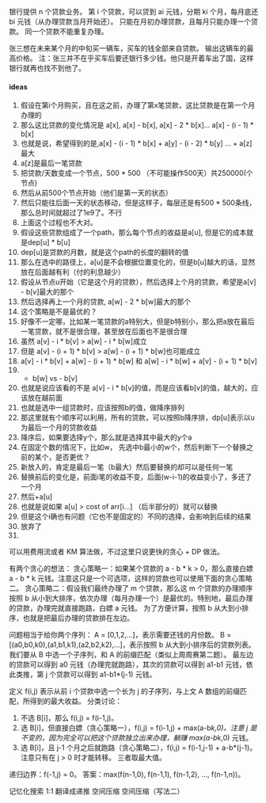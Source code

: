 银行提供 n 个贷款业务。
第 i 个贷款，可以贷到 ai 元钱，分期 ki 个月，每月底还 bi 元钱（从办理贷款当月开始还）。
只能在月初办理贷款，且每月只能办理一个贷款。
同一个贷款不能重复办理。

张三想在未来某个月的中旬买一辆车，买车的钱全部来自贷款。
输出这辆车的最高价格。
注：张三并不在乎买车后要还银行多少钱。他只是开着车出了国，这样银行就再也找不到他了。

#### ideas
1. 假设在第i个月购买，且在这之前，办理了第x笔贷款，这比贷款是在第一个月办理的
2. 那么这比贷款的变化情况是 a[x], a[x] - b[x], a[x] - 2 * b[x]... a[x] - (i - 1) * b[x]
3. 也就是说，希望得到的是,a[x] - (i - 1) * b[x] + a[y] - (i - 2) * b[y] ... + a[z] 最大
4. a[z]是最后一笔贷款
5. 把贷款/天数变成一个节点，500 * 500 （不可能操作500天）共250000(个节点)
6. 然后从前500个节点开始（他们是第一天的状态）
7. 然后只能往后面一天的状态移动，但是这样子，每层还是有500 * 500条线，那么总时间就超过了1e9了。不行
8. 上面这个过程也不大对。
9. 假设这些贷款组成了一个path，那么每个节点的收益是a[u], 但是它的成本就是dep[u] * b[u] 
10. dep[u]是贷款的月数，就是这个path的长度的翻转的值
11. 那么在选中的路径上，a[u]是不会根据位置变化的，但是b[u]越大的话，显然放在后面越有利（付的利息越少）
12. 假设从节点u开始（它是这个月的贷款），然后选择上个月的贷款，希望是a[v] - b[v]最大的那个
13. 然后选择再上一个月的贷款, a[w] - 2 * b[w]最大的那个
14. 这个策略是不是最优的？
15. 好像不一定哪，比如某一笔贷款的a特别大，但是b特别小，那么把a放在最后一笔贷款，就不是很合理，甚至放在后面也不是很合理
16. 虽然 a[v] - i * b[v] > a[w] - i * b[w]成立
17. 但是 a[v] - (i + 1) * b[v] > a[w] - (i + 1) * b[w]也可能成立
18. a[v] - i * b[v] + a[w] - (i + 1) * b[w] 和 a[w] - i * b[w] + a[v] - (i + 1) * b[v]
19.  - b[w] vs  - b[v] 
20.  也就是说应该看的不是 a[v] - i * b[v]的值，而是应该看b[v]的值，越大的，应该放在越前面
21.  也就是选中一组贷款时，应该按照b的值，做降序排列
22.  那这里就有个顺序可以利用，所有的贷款，可以按照b降序排，dp[u]表示以u为最后一个月的贷款收益
23.  降序后，如果要选择y个，那么就是选择其中最大的y个a
24.  在固定个数的情况下，比如w， 先选中b最小的w个，然后判断下一个替换之前的某个，是否更优？
25.  新放入的，肯定是最后一笔（b最大）然后要替换的却可以是任何一笔
26.  替换前后的变化是，前面i笔的收益不变，后面(w-i-1)的收益变小了，多还了一个月
27.  然后+a[u]
28.  也就是说如果 a[u] > cost of arr[i...] （后半部分的）就可以替换
29.  但是这个i确也有问题（它也不是固定的）不同的选择，会影响到后续的结果
30.  放弃了
31.  


可以用费用流或者 KM 算法做，不过这里只说更快的贪心 + DP 做法。

有两个贪心的想法：
贪心策略一：如果某个贷款的 a - b * k > 0，那么直接白嫖 a - b * k 元钱。注意这只是一个可选项，这样的贷款也可以使用下面的贪心策略二。
贪心策略二：假设我们最终办理了 m 个贷款，那么这 m 个贷款的办理顺序按照 b 从小到大排序，依次办理（每月办理一个）是最优的。特别地，最后办理的贷款，办理完就直接跑路，白嫖 a 元钱。
为了方便计算，按照 b 从大到小排序，也就是把最后办理的贷款排在左边。

问题相当于给你两个序列：
A = [0,1,2,...]，表示需要还钱的月份数。
B = [(a0,b0,k0),(a1,b1,k1),(a2,b2,k2),...]，表示按照 b 从大到小排序后的贷款列表。
我们要从 B 中选一个子序列，和 A 的前缀匹配（类似上周周赛第二题）。
最左边的贷款可以得到 a0 元钱（办理完就跑路），其次的贷款可以得到 a1-b1 元钱，依此类推，第 j 个贷款可以得到 a1-b1*(j-1) 元钱。

定义 f(i,j) 表示从前 i 个贷款中选一个长为 j 的子序列，与上文 A 数组的前缀匹配，所得到的最大收益。
分类讨论：
1. 不选 B[i]，那么 f(i,j) = f(i-1,j)。
2. 选 B[i]，但直接白嫖（贪心策略一），f(i,j) = f(i-1,j) + max(a-b*k,0)。注意 j 是不变的，因为完全可以把这个贷款独立出来办理，躺赚 max(a-b*k,0) 元钱。
3. 选 B[i]，且 j-1 个月之后就跑路（贪心策略二），f(i,j) = f(i-1,j-1) + a-b*(j-1)。注意只有在 j > 0 时才能转移。
三者取最大值。

递归边界：f(-1,j) = 0。
答案：max(f(n-1,0), f(n-1,1), f(n-1,2), ..., f(n-1,n))。

记忆化搜索
1:1 翻译成递推
空间压缩
空间压缩（写法二）
